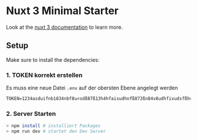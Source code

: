 # Nuxt 3 Minimal Starter

Look at the [nuxt 3 documentation](https://v3.nuxtjs.org) to learn more.

## Setup

Make sure to install the dependencies:

### 1. TOKEN korrekt erstellen

Es muss eine neue Datei `.env` auf der obersten Ebene angelegt werden

```txt
TOKEN=1234asduifnb1834nbf8u<sdß87ß13h4hfaisudhnfß873ßn84v8udhfivudsfßhv89sg...
```

### 2. Server Starten

```bash
> npm install # installiert Packages
> npm run dev # startet den Dev Server
```
